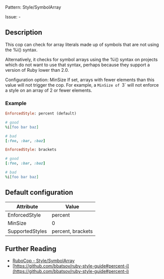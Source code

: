 Pattern: Style/SymbolArray

Issue: -

## Description

This cop can check for array literals made up of symbols that are not
using the %i() syntax.

Alternatively, it checks for symbol arrays using the %i() syntax on
projects which do not want to use that syntax, perhaps because they
support a version of Ruby lower than 2.0.

Configuration option: MinSize
If set, arrays with fewer elements than this value will not trigger the
cop. For example, a `MinSize of `3` will not enforce a style on an array
of 2 or fewer elements.

### Example

```ruby
EnforcedStyle: percent (default)

# good
%i[foo bar baz]

# bad
[:foo, :bar, :baz]
```
```ruby
EnforcedStyle: brackets

# good
[:foo, :bar, :baz]

# bad
%i[foo bar baz]
```

## Default configuration

Attribute | Value
--- | ---
EnforcedStyle | percent
MinSize | 0
SupportedStyles | percent, brackets

## Further Reading

* [RuboCop - Style/SymbolArray](https://rubocop.readthedocs.io/en/latest/cops_style/#stylesymbolarray)
* [https://github.com/bbatsov/ruby-style-guide#percent-i](https://github.com/bbatsov/ruby-style-guide#percent-i)
